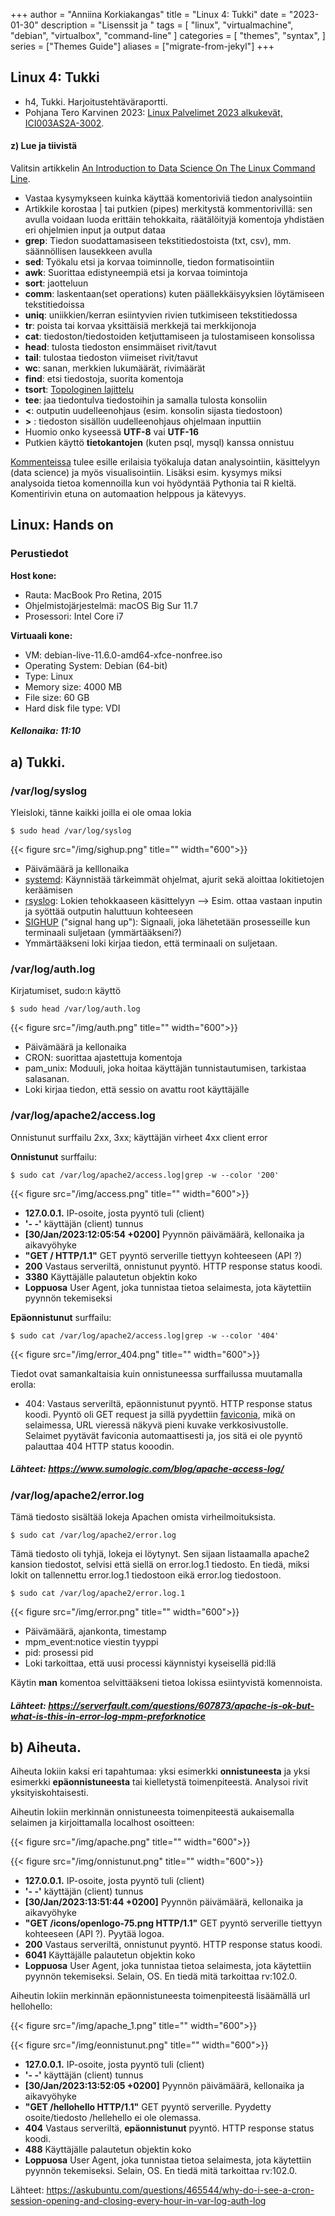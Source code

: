 +++
author = "Anniina Korkiakangas"
title = "Linux 4: Tukki"
date = "2023-01-30"
description = "Lisenssit ja "
tags = [
    "linux",
    "virtualmachine",
    "debian",
    "virtualbox",
    "command-line"
]
categories = [
    "themes",
    "syntax",
]
series = ["Themes Guide"]
aliases = ["migrate-from-jekyl"]
+++

## **Linux 4: Tukki**
- h4, Tukki. Harjoitustehtäväraportti.
- Pohjana Tero Karvinen 2023: [Linux Palvelimet 2023 alkukevät, ICI003AS2A-3002](https://terokarvinen.com/2023/linux-palvelimet-2023-alkukevat/).

#### **z) Lue ja tiivistä**  

Valitsin artikkelin [An Introduction to Data Science On The Linux Command Line](https://blog.robertelder.org/data-science-linux-command-line/).

- Vastaa kysymykseen kuinka käyttää komentoriviä tiedon analysointiin
- Artikkile korostaa | tai putkien (pipes) merkitystä kommentorivillä: sen avulla voidaan luoda erittäin tehokkaita, räätälöityjä komentoja yhdistäen eri ohjelmien input ja output dataa 
- **grep**: Tiedon suodattamasiseen tekstitiedostoista (txt, csv), mm. säännöllisen lausekkeen avulla
- **sed**: Työkalu etsi ja korvaa toiminnolle, tiedon formatisointiin
- **awk**: Suorittaa edistyneempiä etsi ja korvaa toimintoja
- **sort**: jaotteluun
- **comm**: laskentaan(set operations) kuten päällekkäisyyksien löytämiseen tekstitiedoissa
- **uniq**: uniikkien/kerran esiintyvien rivien tutkimiseen tekstitiedossa 
- **tr**: poista tai korvaa yksittäisiä merkkejä tai merkkijonoja
- **cat**: tiedoston/tiedostoiden ketjuttamiseen ja tulostamiseen konsolissa
- **head**: tulosta tiedoston ensimmäiset rivit/tavut
- **tail**: tulostaa tiedoston viimeiset rivit/tavut
- **wc**: sanan, merkkien lukumäärät, rivimäärät
- **find**: etsi tiedostoja, suorita komentoja
- **tsort**: [Topologinen lajittelu](https://en.wikipedia.org/wiki/Topological_sorting)
- **tee**: jaa tiedontulva tiedostoihin ja samalla tulosta konsoliin
- **<**: outputin uudelleenohjaus (esim. konsolin sijasta tiedostoon)
- **>** : tiedoston sisällön uudelleenohjaus ohjelmaan inputtiin
- Huomio onko kyseessä **UTF-8** vai **UTF-16** 
- Putkien käyttö **tietokantojen** (kuten psql, mysql) kanssa onnistuu

[Kommenteissa](https://news.ycombinator.com/item?id=21605077) tulee esille erilaisia työkaluja datan analysointiin, käsittelyyn (data science) ja myös visualisointiin. Lisäksi esim. kysymys miksi analysoida tietoa komennoilla kun voi hyödyntää Pythonia tai R kieltä. Komentirivin etuna on automaation helppous ja kätevyys.

## **Linux: Hands on**
### **Perustiedot** 

**Host kone:**
- Rauta: MacBook Pro Retina, 2015
- Ohjelmistojärjestelmä: macOS Big Sur 11.7
- Prosessori: Intel Core i7

**Virtuaali kone:**
- VM: debian-live-11.6.0-amd64-xfce-nonfree.iso
- Operating System: Debian (64-bit)
- Type: Linux
- Memory size: 4000 MB
- File size: 60 GB
- Hard disk file type: VDI

##### Kellonaika: 11:10 

## **a) Tukki.** 

### **/var/log/syslog** 
Yleisloki, tänne kaikki joilla ei ole omaa lokia

    $ sudo head /var/log/syslog

{{< figure src="/img/sighup.png" title="" width="600">}}

- Päivämäärä ja kelllonaika
- [systemd](https://fi.wikipedia.org/wiki/Systemd): Käynnistää tärkeimmät ohjelmat, ajurit sekä aloittaa lokitietojen keräämisen
- [rsyslog](https://github.com/rsyslog/rsyslog): Lokien tehokkaaseen käsittelyyn --> Esim. ottaa vastaan inputin ja syöttää outputin haluttuun kohteeseen
- [SIGHUP](https://en.wikipedia.org/wiki/SIGHUP) ("signal hang up"): Signaali, joka lähetetään prosesseille kun terminaali suljetaan (ymmärtääkseni?)
- Ymmärtääkseni loki kirjaa tiedon, että terminaali on suljetaan.


### **/var/log/auth.log** 
Kirjatumiset, sudo:n käyttö

    $ sudo head /var/log/auth.log

{{< figure src="/img/auth.png" title="" width="600">}}

- Päivämäärä ja kellonaika
- CRON: suorittaa ajastettuja komentoja
- pam_unix: Moduuli, joka hoitaa käyttäjän tunnistautumisen, tarkistaa salasanan.
- Loki kirjaa tiedon, että sessio on avattu root käyttäjälle

### **/var/log/apache2/access.log** 
Onnistunut surffailu 2xx, 3xx; käyttäjän virheet 4xx client error

**Onnistunut** surffailu:

    $ sudo cat /var/log/apache2/access.log|grep -w --color '200'

{{< figure src="/img/access.png" title="" width="600">}}

- **127.0.0.1.** IP-osoite, josta pyyntö tuli (client)
- **'- -'** käyttäjän (client) tunnus
- **[30/Jan/2023:12:05:54 +0200]** Pyynnön päivämäärä, kellonaika ja aikavyöhyke
- **"GET / HTTP/1.1"** GET pyyntö serverille tiettyyn kohteeseen (API ?)
- **200** Vastaus serveriltä, onnistunut pyyntö. HTTP response status koodi.
- **3380** Käyttäjälle palautetun objektin koko
- **Loppuosa** User Agent, joka tunnistaa tietoa selaimesta, jota käytettiin pyynnön tekemiseksi 

**Epäonnistunut** surffailu:

    $ sudo cat /var/log/apache2/access.log|grep -w --color '404'

{{< figure src="/img/error_404.png" title="" width="600">}}

Tiedot ovat samankaltaisia kuin onnistuneessa surffailussa muutamalla erolla:
- 404: Vastaus serveriltä, epäonnistunut pyyntö. HTTP response status koodi.
Pyyntö oli GET request ja sillä pyydettiin [faviconia](https://stackoverflow.com/questions/13154603/how-to-resolve-favicon-ico-not-found-error-on-apache), mikä on selaimessa, URL vieressä näkyvä pieni kuvake verkkosivustolle. Selaimet pyytävät faviconia automaattisesti ja, jos sitä ei ole pyyntö palauttaa 404 HTTP status kooodin. 

##### Lähteet: https://www.sumologic.com/blog/apache-access-log/

### **/var/log/apache2/error.log**

Tämä tiedosto sisältää lokeja Apachen omista virheilmoituksista.

    $ sudo cat /var/log/apache2/error.log

Tämä tiedosto oli tyhjä, lokeja ei löytynyt. Sen sijaan listaamalla apache2 kansion tiedostot, selvisi että siellä on error.log.1 tiedosto. En tiedä, miksi lokit on tallennettu error.log.1 tiedostoon eikä error.log tiedostoon. 

    $ sudo cat /var/log/apache2/error.log.1

{{< figure src="/img/error.png" title="" width="600">}}

- Päivämäärä, ajankonta, timestamp 
- mpm_event:notice viestin tyyppi
- pid: prosessi pid 
- Loki tarkoittaa, että uusi processi käynnistyi kyseisellä pid:llä

Käytin **man** komentoa selvittääkseni tietoa lokissa esiintyvistä komennoista. 

##### Lähteet: https://serverfault.com/questions/607873/apache-is-ok-but-what-is-this-in-error-log-mpm-preforknotice

## **b) Aiheuta.** 
Aiheuta lokiin kaksi eri tapahtumaa: yksi esimerkki **onnistuneesta** ja yksi esimerkki **epäonnistuneesta** tai kielletystä toimenpiteestä. Analysoi rivit yksityiskohtaisesti.

Aiheutin lokiin merkinnän onnistuneesta toimenpiteestä aukaisemalla selaimen ja kirjoittamalla localhost osoitteen: 

{{< figure src="/img/apache.png" title="" width="600">}}

{{< figure src="/img/onnistunut.png" title="" width="600">}}

- **127.0.0.1.** IP-osoite, josta pyyntö tuli (client)
- **'- -'** käyttäjän (client) tunnus
- **[30/Jan/2023:13:51:44 +0200]** Pyynnön päivämäärä, kellonaika ja aikavyöhyke
- **"GET /icons/openlogo-75.png HTTP/1.1"** GET pyyntö serverille tiettyyn kohteeseen (API ?). Pyytää logoa. 
- **200** Vastaus serveriltä, onnistunut pyyntö. HTTP response status koodi.
- **6041** Käyttäjälle palautetun objektin koko
- **Loppuosa** User Agent, joka tunnistaa tietoa selaimesta, jota käytettiin pyynnön tekemiseksi. Selain, OS. En tiedä mitä tarkoittaa rv:102.0. 

Aiheutin lokiin merkinnän epäonnistuneesta toimenpiteestä lisäämällä url hellohello:

{{< figure src="/img/apache_1.png" title="" width="600">}}

{{< figure src="/img/eonnistunut.png" title="" width="600">}}

- **127.0.0.1.** IP-osoite, josta pyyntö tuli (client)
- **'- -'** käyttäjän (client) tunnus
- **[30/Jan/2023:13:52:05 +0200]** Pyynnön päivämäärä, kellonaika ja aikavyöhyke
- **"GET /hellohello HTTP/1.1"** GET pyyntö serverille. Pyydetty osoite/tiedosto /hellehello ei ole olemassa. 
- **404** Vastaus serveriltä, **epäonnistunut** pyyntö. HTTP response status koodi.
- **488** Käyttäjälle palautetun objektin koko
- **Loppuosa** User Agent, joka tunnistaa tietoa selaimesta, jota käytettiin pyynnön tekemiseksi. Selain, OS. En tiedä mitä tarkoittaa rv:102.0. 

Lähteet:
https://askubuntu.com/questions/465544/why-do-i-see-a-cron-session-opening-and-closing-every-hour-in-var-log-auth-log
